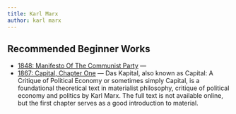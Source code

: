 ```yaml
---
title: Karl Marx
author: karl marx
---
```


## Recommended Beginner Works

- [1848: Manifesto Of The Communist Party](/archives/1848-communist-manifesto/) — 
- [1867: Capital, Chapter One](1867-capital-volume-one/chapter01/) — 
  Das Kapital, also known as Capital: A Critique of Political Economy or sometimes simply Capital, is a foundational theoretical text in materialist philosophy, critique of political economy and politics by Karl Marx. The full text is not available online, but the first chapter serves as a good introduction to material.